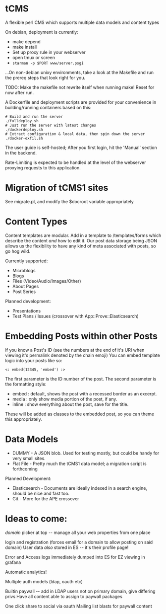 tCMS
=====

A flexible perl CMS which supports multiple data models and content types

On debian, deployment is currently:
* make depend
* make install
* Set up proxy rule in your webserver
* open tmux or screen
* `starman -p $PORT www/server.psgi`

...On non-debian unixy environments, take a look at the Makefile and run the prereq steps that look right for you.

TODO: Make the makefile not rewrite itself when running make! Reset for now after run.

A Dockerfile and deployment scripts are provided for your convenience in building/running containers based on this:
```
# Build and run the server
./fulldeploy.sh
# Just run the server with latest changes
./dockerdeploy.sh
# Extract configuration & local data, then spin down the server
./docker-exfil.sh
```
The user guide is self-hosted; After you first login, hit the 'Manual' section in the backend.

Rate-Limiting is expected to be handled at the level of the webserver proxying requests to this application.

Migration of tCMS1 sites
=========================

See migrate.pl, and modify the $docroot variable appropriately

Content Types
=============
Content templates are modular.
Add in a template to /templates/forms which describe the content *and* how to edit it.
Our post data storage being JSON allows us the flexibility to have any kind of meta associated with posts, so go hog wild.

Currently supported:
* Microblogs
* Blogs
* Files (Video/Audio/Images/Other)
* About Pages
* Post Series

Planned development:
* Presentations
* Test Plans / Issues (crossover with App::Prove::Elasticsearch)

Embedding Posts within other Posts
==================================

If you know a Post's ID (see the numbers at the end of it's URI when viewing it's permalink denoted by the chain emoji)
You can embed template logic into your posts like so:

```
<: embed(12345, 'embed') :>
```

The first parameter is the ID number of the post.
The second parameter is the formatting style:

* embed : default, shows the post with a recessed border as an excerpt.
* media : only show media portion of the post, if any.
* inline : show everything about the post, save for the title.

These will be added as classes to the embedded post, so you can theme this appropriately.

Data Models
===========
* DUMMY - A JSON blob.  Used for testing mostly, but could be handy for very small sites.
* Flat File - Pretty much the tCMS1 data model; a migration script is forthcoming

Planned Development:
* Elasticsearch - Documents are ideally indexed in a search engine, should be nice and fast too.
* Git - More for the APE crossover

Ideas to come:
=============

*domain* picker at top -- manage all your web properties from one place

login and registration (forces email for a domain to allow posting on said domain)
User data *also* stored in ES -- it's their profile page!

Error and Access logs immediately dumped into ES for EZ viewing in grafana

Automatic analytics!

Multiple auth models (ldap, oauth etc)

Builtin paywall -- add in LDAP users not on primary domain, give differing privs
Have all content able to assign to paywall packages

One click share to social via oauth
Mailing list blasts for paywall content
